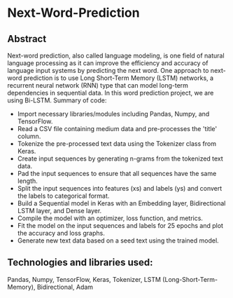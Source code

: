 # Next-Word-Prediction
## Abstract
Next-word prediction, also called language modeling, is one field of natural language processing as it can improve the efficiency and accuracy of language input systems by predicting the next word. One approach to next-word prediction is to use Long Short-Term Memory (LSTM) networks, a recurrent neural network (RNN) type that can model long-term dependencies in sequential data. In this word prediction project, we are using Bi-LSTM.
Summary of code:
- Import necessary libraries/modules including Pandas, Numpy, and TensorFlow.
- Read a CSV file containing medium data and pre-processes the 'title' column.
- Tokenize the pre-processed text data using the Tokenizer class from Keras.
- Create input sequences by generating n-grams from the tokenized text data.
- Pad the input sequences to ensure that all sequences have the same length.
- Split the input sequences into features (xs) and labels (ys) and convert the labels to categorical format.
- Build a Sequential model in Keras with an Embedding layer, Bidirectional LSTM layer, and Dense layer.
- Compile the model with an optimizer, loss function, and metrics.
- Fit the model on the input sequences and labels for 25 epochs and plot the accuracy and loss graphs.
- Generate new text data based on a seed text using the trained model.

## Technologies and libraries used:
Pandas, Numpy, TensorFlow, Keras, Tokenizer, LSTM (Long-Short-Term-Memory), Bidirectional, Adam
